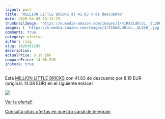 ```yaml
---
layout: post
title: 'MILLION LITTLE BRICKS al 41.83 % de descuento'
date: 2020-04-05 13:12:29
thumbnailImage: 'https://m.media-amazon.com/images/I/41RAZLd0ldL._SL200_.jpg'
images: [ 'https://m.media-amazon.com/images/I/41RAZLd0ldL._SL200_.jpg' ]
comments: true
category: ofertas
author: ring
slug: 1626361185
description:
actualPrice: 8.19 EUR
comparePrice: 14.08 EUR
inStock: true
---
```


Está [MILLION LITTLE BRICKS](https://www.amazon.com/dp/1626361185/?tag=redken08-20) con 41.83 de descuento por 8.19 EUR (original: 14.08 EUR) en el siguiente enlace!

[![](https://m.media-amazon.com/images/I/41RAZLd0ldL._SL200_.jpg)](https://www.amazon.com/dp/1626361185/?tag=redken08-20)

[Ver la oferta!!](https://www.amazon.com/dp/1626361185/?tag=redken08-20)

[Consulta otras ofertas en nuestro canal de telegram](https://t.me/s/ofertas25)
